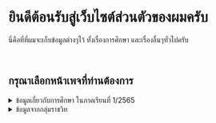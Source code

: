 <script> alert("Under Construction") </script>


# ยินดีต้อนรับสู่เว็บไซต์ส่วนตัวของผมครับ
นี่คือที่ที่ผมจะเก็บข้อมูลต่างๆไว้ ทั้งเรื่องการศึกษา และเรื่องอื่นๆทั่วไปครับ

<br>

## กรุณาเลือกหน้าเพจที่ท่านต้องการ

<details><summary>ข้อมูลเกี่ยวกับการศึกษา ในภาคเรียนที่ 1/2565</summary>
  
  <a href="https://korn41125.github.io/robotic-ai/links">Robotic AI</a>
  
</details>

<details><summary>ข้อมูลจากกลุ่มราชวิท</summary>
  
  (Coming Soon)
  
</details>
